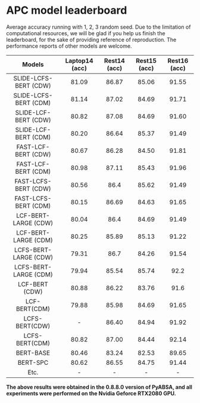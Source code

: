 # APC model leaderboard
Average accuracy running with 1, 2, 3 random seed. Due to the limitation of computational resources, 
we will be glad if you help us finish the leaderboard, for the sake of providing reference of reproduction.
The performance reports of other models are welcome.

|      Models          | Laptop14 (acc) |  Rest14 (acc) | Rest15 (acc) | Rest16 (acc) |
| :------------------: | :------------: | :-----------: |:------------:|:------------:|
| SLIDE-LCFS-BERT (CDW)|    81.09       |        86.87  |    85.06     |   91.55     | 
| SLIDE-LCFS-BERT (CDM)|     81.14      |        87.02   |    84.69     |   91.71      |
| SLIDE-LCF-BERT (CDW) |      80.82         |        87.08      |    84.69        |    91.60         |
| SLIDE-LCF-BERT (CDM) |    80.20          |        86.64      |   85.37          |    91.49         |
| FAST-LCF-BERT (CDW) |      80.67	         |      86.28      |       84.50     |    91.81        |
| FAST-LCF-BERT (CDM) |    80.98          |        87.11      |   85.43          |    91.96         |
| FAST-LCFS-BERT (CDW) |      80.56         |       86.4       |    85.62         |    91.49         |
| FAST-LCFS-BERT (CDM) |    80.15           |        86.69      |   84.63         |    91.65         |
| LCF-BERT-LARGE (CDW) |      80.04         |       86.4       |    84.69         |    91.49         |
| LCF-BERT-LARGE (CDM) |    80.25           |        85.89      |   85.13         |    91.22         |
| LCFS-BERT-LARGE (CDW) |      79.31         |       86.7       |    84.26         |    91.54         |
| LCFS-BERT-LARGE (CDM) |    79.94           |        85.54      |   85.74         |    92.2         |
| LCF-BERT (CDW) |      80.88         |       86.22       |    83.76         |    91.6         |
| LCF-BERT(CDM) |    79.88           |        85.98      |   84.69         |    91.65         |
| LCFS-BERT(CDW) |      -         |       86.40       |    84.94         |    91.92         |
| LCFS-BERT(CDM) |    80.82           |        87.00      |   84.44         |    92.14         |
| BERT-BASE |      80.46         |       83.24       |    82.53         |    89.65         |
| BERT-SPC |    80.62          |        86.55      |   84.75          |    91.44         |
| Etc. |      -         |       -       |    -         |    -         |

**The above results were obtained in the 0.8.8.0 version of PyABSA, and all experiments were performed on the Nvidia Geforce RTX2080 GPU.**